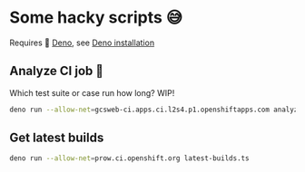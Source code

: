 # Some hacky scripts 😅

Requires 🦕 [Deno](https://deno.land/), see [Deno installation](https://deno.land/manual/getting_started/installation)

## Analyze CI job 🧐

Which test suite or case run how long? WIP!

```bash
deno run --allow-net=gcsweb-ci.apps.ci.l2s4.p1.openshiftapps.com analyze-ci-job.ts
```

## Get latest builds

```bash
deno run --allow-net=prow.ci.openshift.org latest-builds.ts
```
